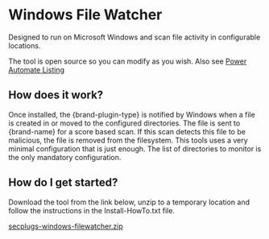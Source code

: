 # Windows File Watcher
Designed to run on Microsoft Windows and scan file activity in configurable locations.

The tool is open source so you can modify as you wish.
Also see [Power Automate Listing](/plugin-list/plugin-secplugs-windows-plugins-win-file-watcher)

## How does it work?

Once installed, the {brand-plugin-type} is notified by Windows when a file is created in or moved to the configured directories. 
The file is sent to {brand-name} for a score based scan. If this scan detects this file to be malicious, the file is removed from the filesystem.
This tools uses a very minimal configuration that is just enough. The list of directories to monitor is the only mandatory configuration.


## How do I get started?

Download the tool from the link below, unzip to a temporary location and follow the instructions in the Install-HowTo.txt file.


[secplugs-windows-filewatcher.zip](https://packages.secplugs.com/secplugs-windows-filewatcher.zip)